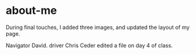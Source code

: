 # about-me

During final touches, I added three images, and updated the layout of my page. 

Navigator David. driver Chris Ceder edited a file on day 4 of class.
